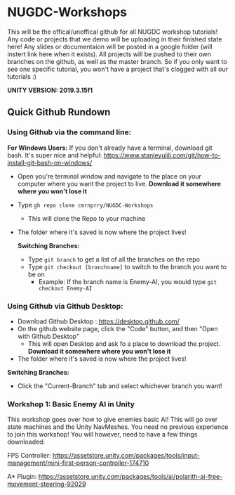 # NUGDC-Workshops

This will be the offical/unoffical github for all NUGDC workshop tutorials! Any code or projects that we demo will be uploading in their finished state here! Any slides or documentaion will be posted in a google folder (will instert link here when it exists). All projects will be pushed to their own branches on the github, as well as the master branch. So if you only want to see one specific tutorial, you won't have a project that's clogged with all our tutorials :)

**UNITY VERSION: 2019.3.15f1**

## Quick Github Rundown

### Using Github via the command line:
  
  **For Windows Users:** If you don't already have a terminal, download git bash. It's super nice and helpful: https://www.stanleyulili.com/git/how-to-install-git-bash-on-windows/
    
  - Open you're terminal window and navigate to the place on your computer where you want the project to live. **Download it somewhere where you won't lose it**
  - Type ```gh repo clone cmrnprry/NUGDC-Workshops```
    - This will clone the Repo to your machine
  - The folder where it's saved is now where the project lives!
  
    **Switching Branches:**
    - Type ```git branch``` to get a list of all the branches on the repo
    - Type ```git checkout [branchname]``` to switch to the branch you want to be on
      - Example: If the branch name is Enemy-AI, you would type ```git checkout Enemy-AI```
  
### Using Github via Github Desktop:
  - Download Github Desktop : https://desktop.github.com/
  - On the github website page, click the "Code" button, and then "Open with Github Desktop"
    - This will open Desktop and ask fo a place to download the project. **Download it somewhere where you won't lose it**
  - The folder where it's saved is now where the project lives!
  
  **Switching Branches:**
  - Click the "Current-Branch" tab and select whichever branch you want!


### Workshop 1: Basic Enemy AI in Unity

This workshop goes over how to give enemies basic AI! This will go over state machines and the Unity NavMeshes. You need no previous experience to join this workshop!
You will however, need to have a few things downloaded:

FPS Controller: https://assetstore.unity.com/packages/tools/input-management/mini-first-person-controller-174710

A* Plugin: https://assetstore.unity.com/packages/tools/ai/polarith-ai-free-movement-steering-92029

